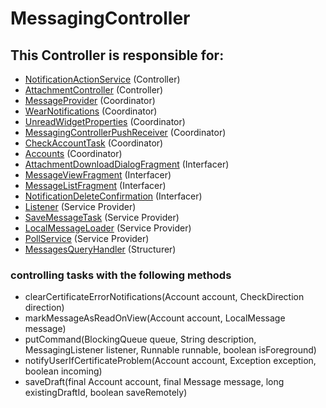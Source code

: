 # MessagingController
## This Controller is responsible for:
* [NotificationActionService](../Controllers/NotificationActionService.md) (Controller)
* [AttachmentController](../Controllers/AttachmentController.md) (Controller)
* [MessageProvider](../Coordinators/MessageProvider.md) (Coordinator)
* [WearNotifications](../Coordinators/WearNotifications.md) (Coordinator)
* [UnreadWidgetProperties](../Coordinators/UnreadWidgetProperties.md) (Coordinator)
* [MessagingControllerPushReceiver](../Coordinators/MessagingControllerPushReceiver.md) (Coordinator)
* [CheckAccountTask](../Coordinators/CheckAccountTask.md) (Coordinator)
* [Accounts](../Coordinators/Accounts.md) (Coordinator)
* [AttachmentDownloadDialogFragment](../Interfacers/AttachmentDownloadDialogFragment.md) (Interfacer)
* [MessageViewFragment](../Interfacers/MessageViewFragment.md) (Interfacer)
* [MessageListFragment](../Interfacers/MessageListFragment.md) (Interfacer)
* [NotificationDeleteConfirmation](../Interfacers/NotificationDeleteConfirmation.md) (Interfacer)
* [Listener](../ServiceProviders/Listener.md) (Service Provider)
* [SaveMessageTask](../ServiceProviders/SaveMessageTask.md) (Service Provider)
* [LocalMessageLoader](../ServiceProviders/LocalMessageLoader.md) (Service Provider)
* [PollService](../ServiceProviders/PollService.md) (Service Provider)
* [MessagesQueryHandler](../Structurers/MessagesQueryHandler.md) (Structurer)
### controlling tasks with the following methods 
* clearCertificateErrorNotifications(Account account, CheckDirection direction)
* markMessageAsReadOnView(Account account, LocalMessage message)
* putCommand(BlockingQueue<Command> queue, String description, MessagingListener listener,
            Runnable runnable, boolean isForeground)
* notifyUserIfCertificateProblem(Account account, Exception exception, boolean incoming)
* saveDraft(final Account account, final Message message, long existingDraftId, boolean saveRemotely)
